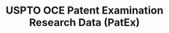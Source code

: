 ---
layout: default
bigquery: https://console.cloud.google.com/bigquery?p=patents-public-data&d=uspto_oce_pair&page=dataset
citation: 'Graham, S. Marco, A., and Miller, A. (2015). “The USPTO Patent Examination
  Research Dataset: A Window on the Process of Patent Examination.”'
contributors: Graham, S. Marco, A., Miller, A.
cost: None
description: The latest version of PatEx (referred to below as the 2020 release) contains
  detailed information on nearly 11.9 million publicly-viewable provisional and non-provisional
  patent applications to the USPTO and over 4.6 million Patent Cooperation Treaty
  (PCT) applications. It is based on data that OCE downloaded from the Patent Examination
  Data System (PEDS) in April, 2021. The PEDS data are sourced from Public PAIR. The
  first time that OCE used PEDS as the basis of PatEx was for the 2019 release. We
  took the PEDS data and organized it into the familiar PatEx data files, which are
  based on the organization of the Public PAIR portal. The data files include information
  on each application’s characteristics, prosecution history, continuation history,
  claims of foreign priority, patent term adjustment history, publication history,
  and correspondence address information.
documentation: 'For the 2019 and later releases, new technical documentation is available
  https://www.uspto.gov/sites/default/files/documents/PatEx-2019-Technical-Doc.pdf


  A document describing the 2014-2017 data sets is available and can be cited as:
  Graham, Stuart J.H. and Marco, Alan C. and Miller, Richard, The USPTO Patent Examination
  Research Dataset: A Window on the Process of Patent Examination (November 30, 2015).
  Available at SSRN: https://ssrn.com/abstract=2702637.'
last_edit: Mon, 04 Apr 2022 19:06:22 GMT
location: https://www.uspto.gov/ip-policy/economic-research/research-datasets/patent-examination-research-dataset-public-pair
maintained_by: EconomicsData@uspto.gov
related_publications: https://ssrn.com/abstract=29956744, https://ssrn.com/abstract=2702637
schema_fields: '[''disposal_type'', ''inventor_rank'', ''inventor_name_last'', ''appl_status_code'',
  ''wipo_pub_date'', ''uspc_subclass'', ''correspondence_street_line_2'', ''sequence_number'',
  ''small_entity_indicator'', ''event_code'', ''continuation_type'', ''patent_number'',
  ''parent_country_code'', ''correspondence_country_name'', ''file_location'', ''aia_first_to_file'',
  ''abandon_date'', ''file_location_date'', ''examiner_art_unit'', ''correspondence_city'',
  ''correspondence_region_code'', ''uspc_class'', ''child_filing_date'', ''parent_application_number'',
  ''correspondence_name_line_2'', ''inventor_region_code'', ''child_application_number'',
  ''foreign_parent_date'', ''correspondence_street_line_1'', ''examiner_name_middle'',
  ''correspondence_region_name'', ''examiner_name_first'', ''correspondence_country_code'',
  ''correspondence_postal_code'', ''status_description'', ''customer_number'', ''application_number'',
  ''examiner_id'', ''invention_subject_matter'', ''event_description'', ''foreign_parent_id'',
  ''application_number_pair'', ''inventor_name_first'', ''inventor_country_name'',
  ''inventor_country_code'', ''confirm_number'', ''inventor_address_type'', ''correspondence_name_line_1'',
  ''invention_title'', ''patent_issue_date'', ''wipo_pub_number'', ''parent_country'',
  ''filing_date'', ''recorded_date'', ''earliest_pgpub_number'', ''inventor_name_middle'',
  ''application_type'', ''earliest_pgpub_date'', ''status_code'', ''parent_filing_date'',
  ''atty_docket_number'', ''examiner_name_last'', ''appl_status_date'']'
shortname: patex
tags:
- patents
- legal
- history
terms_of_use: 'USPTO’s online databases are not designed or intended to be a source
  for bulk downloads of USPTO data when accessed through the website’s interfaces.
  Individuals, companies, IP addresses, or blocks of IP addresses who, in effect,
  deny or decrease service by generating unusually high numbers of database accesses
  (searches, pages, or hits), whether generated manually or in an automated fashion,
  may be denied access to USPTO servers without notice.


  Bulk data products may be separately obtained from the USPTO, either for free or
  at the cost of dissemination. For details, see information on Electronic Bulk Data
  Products: https://www.uspto.gov/learning-and-resources/electronic-bulk-data-products'
title: USPTO OCE Patent Examination Research Data (PatEx)
uuid: 4342caa7-23af-420c-b2f6-6088f133df6a
---